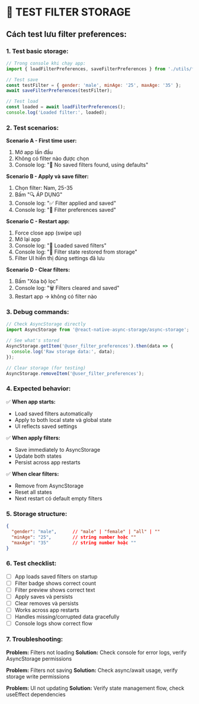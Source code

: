 # 🔧 TEST FILTER STORAGE

## Cách test lưu filter preferences:

### 1. Test basic storage:
```javascript
// Trong console khi chạy app:
import { loadFilterPreferences, saveFilterPreferences } from './utils/filterStorage';

// Test save
const testFilter = { gender: 'male', minAge: '25', maxAge: '35' };
await saveFilterPreferences(testFilter);

// Test load
const loaded = await loadFilterPreferences();
console.log('Loaded filter:', loaded);
```

### 2. Test scenarios:

**Scenario A - First time user:**
1. Mở app lần đầu
2. Không có filter nào được chọn
3. Console log: "📱 No saved filters found, using defaults"

**Scenario B - Apply và save filter:**
1. Chọn filter: Nam, 25-35
2. Bấm "🔍 ÁP DỤNG"
3. Console log: "✅ Filter applied and saved"
4. Console log: "💾 Filter preferences saved"

**Scenario C - Restart app:**
1. Force close app (swipe up)
2. Mở lại app
3. Console log: "📱 Loaded saved filters"
4. Console log: "🔄 Filter state restored from storage"
5. Filter UI hiển thị đúng settings đã lưu

**Scenario D - Clear filters:**
1. Bấm "Xóa bộ lọc"
2. Console log: "🗑️ Filters cleared and saved"
3. Restart app → không có filter nào

### 3. Debug commands:

```javascript
// Check AsyncStorage directly
import AsyncStorage from '@react-native-async-storage/async-storage';

// See what's stored
AsyncStorage.getItem('@user_filter_preferences').then(data => {
  console.log('Raw storage data:', data);
});

// Clear storage (for testing)
AsyncStorage.removeItem('@user_filter_preferences');
```

### 4. Expected behavior:

✅ **When app starts:**
- Load saved filters automatically
- Apply to both local state và global state
- UI reflects saved settings

✅ **When apply filters:**
- Save immediately to AsyncStorage
- Update both states
- Persist across app restarts

✅ **When clear filters:**
- Remove from AsyncStorage
- Reset all states
- Next restart có default empty filters

### 5. Storage structure:

```json
{
  "gender": "male",      // "male" | "female" | "all" | ""
  "minAge": "25",        // string number hoặc ""
  "maxAge": "35"         // string number hoặc ""
}
```

### 6. Test checklist:

- [ ] App loads saved filters on startup
- [ ] Filter badge shows correct count
- [ ] Filter preview shows correct text
- [ ] Apply saves và persists
- [ ] Clear removes và persists
- [ ] Works across app restarts
- [ ] Handles missing/corrupted data gracefully
- [ ] Console logs show correct flow

### 7. Troubleshooting:

**Problem:** Filters not loading
**Solution:** Check console for error logs, verify AsyncStorage permissions

**Problem:** Filters not saving
**Solution:** Check async/await usage, verify storage write permissions

**Problem:** UI not updating
**Solution:** Verify state management flow, check useEffect dependencies
